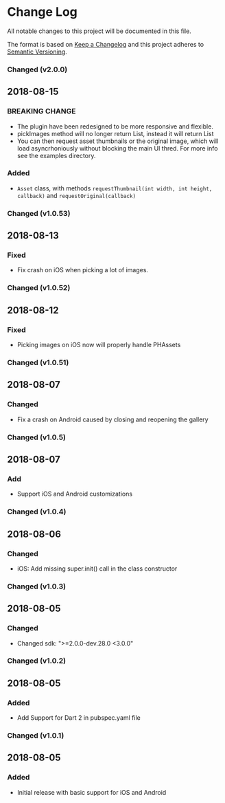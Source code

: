 # Change Log
All notable changes to this project will be documented in this file.

The format is based on [Keep a Changelog](http://keepachangelog.com/)
and this project adheres to [Semantic Versioning](http://semver.org/).

### Changed (v2.0.0)

## 2018-08-15
### BREAKING CHANGE
- The plugin have been redesigned to be more responsive and flexible.
- pickImages method will no longer return List<File>, instead it will return List<Asset>
- You can then request asset thumbnails or the original image, which will load asyncrhoniously without blocking the main UI thred. For more info see the examples directory.

### Added
- `Asset` class, with methods `requestThumbnail(int width, int height, callback)` and `requestOriginal(callback)`

### Changed (v1.0.53)

## 2018-08-13
### Fixed
- Fix crash on iOS when picking a lot of images.

### Changed (v1.0.52)

## 2018-08-12
### Fixed
- Picking images on iOS now will properly handle PHAssets

### Changed (v1.0.51)

## 2018-08-07
### Changed
- Fix a crash on Android caused by closing and reopening the gallery

### Changed (v1.0.5)

## 2018-08-07
### Add
- Support iOS and Android customizations

### Changed (v1.0.4)

## 2018-08-06
### Changed
- iOS: Add missing super.init() call in the class constructor

### Changed (v1.0.3)

## 2018-08-05
### Changed
- Changed sdk: ">=2.0.0-dev.28.0 <3.0.0"

### Changed (v1.0.2)

## 2018-08-05
### Added
- Add Support for Dart 2 in pubspec.yaml file

### Changed (v1.0.1)

## 2018-08-05
### Added
- Initial release with basic support for iOS and Android